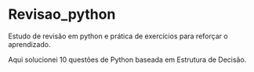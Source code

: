 # Revisao_python


Estudo de revisão em python e prática de exercícios para reforçar o aprendizado.


Aqui solucionei 10 questões de Python baseada em Estrutura de Decisão.
